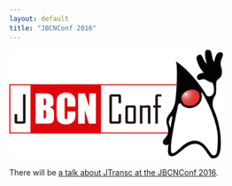 ```yaml
---
layout: default
title: "JBCNConf 2016"
---
```


<img src="/talks/jbcnconf/jbcnconf.png" style="width:auto;height:196px;" />

There will be [a talk about JTransc at the JBCNConf 2016](http://www.jbcnconf.com/2016/infoSpeaker.html?ref=cballesteros).